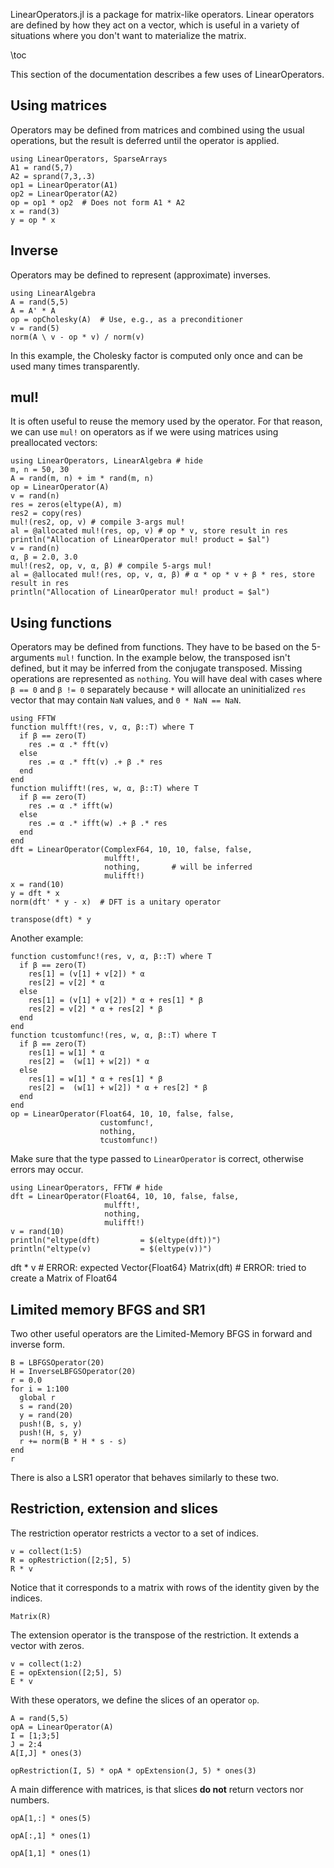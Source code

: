 <!--This file was generated, do not modify it.-->
LinearOperators.jl is a package for matrix-like operators. Linear operators are defined by how they act on a vector, which is useful in a variety of situations where you don't want to materialize the matrix.

\toc

This section of the documentation describes a few uses of LinearOperators.

## Using matrices

Operators may be defined from matrices and combined using the usual operations, but the result is deferred until the operator is applied.

````julia:ex1
using LinearOperators, SparseArrays
A1 = rand(5,7)
A2 = sprand(7,3,.3)
op1 = LinearOperator(A1)
op2 = LinearOperator(A2)
op = op1 * op2  # Does not form A1 * A2
x = rand(3)
y = op * x
````

## Inverse

Operators may be defined to represent (approximate) inverses.

````julia:ex2
using LinearAlgebra
A = rand(5,5)
A = A' * A
op = opCholesky(A)  # Use, e.g., as a preconditioner
v = rand(5)
norm(A \ v - op * v) / norm(v)
````

In this example, the Cholesky factor is computed only once and can be used many times transparently.

## mul!

It is often useful to reuse the memory used by the operator.
For that reason, we can use `mul!` on operators as if we were using matrices
using preallocated vectors:

````julia:ex3
using LinearOperators, LinearAlgebra # hide
m, n = 50, 30
A = rand(m, n) + im * rand(m, n)
op = LinearOperator(A)
v = rand(n)
res = zeros(eltype(A), m)
res2 = copy(res)
mul!(res2, op, v) # compile 3-args mul!
al = @allocated mul!(res, op, v) # op * v, store result in res
println("Allocation of LinearOperator mul! product = $al")
v = rand(n)
α, β = 2.0, 3.0
mul!(res2, op, v, α, β) # compile 5-args mul!
al = @allocated mul!(res, op, v, α, β) # α * op * v + β * res, store result in res
println("Allocation of LinearOperator mul! product = $al")
````

## Using functions

Operators may be defined from functions. They have to be based on the 5-arguments `mul!` function.
In the example below, the transposed isn't defined, but it may be inferred from the conjugate transposed.
Missing operations are represented as `nothing`.
You will have deal with cases where `β == 0` and `β != 0` separately because `*` will allocate an uninitialized `res` vector that
may contain `NaN` values, and `0 * NaN == NaN`.

````julia:ex4
using FFTW
function mulfft!(res, v, α, β::T) where T
  if β == zero(T)
    res .= α .* fft(v)
  else
    res .= α .* fft(v) .+ β .* res
  end
end
function mulifft!(res, w, α, β::T) where T
  if β == zero(T)
    res .= α .* ifft(w)
  else
    res .= α .* ifft(w) .+ β .* res
  end
end
dft = LinearOperator(ComplexF64, 10, 10, false, false,
                     mulfft!,
                     nothing,       # will be inferred
                     mulifft!)
x = rand(10)
y = dft * x
norm(dft' * y - x)  # DFT is a unitary operator
````

````julia:ex5
transpose(dft) * y
````

Another example:

````julia:ex6
function customfunc!(res, v, α, β::T) where T
  if β == zero(T)
    res[1] = (v[1] + v[2]) * α
    res[2] = v[2] * α
  else
    res[1] = (v[1] + v[2]) * α + res[1] * β
    res[2] = v[2] * α + res[2] * β
  end
end
function tcustomfunc!(res, w, α, β::T) where T
  if β == zero(T)
    res[1] = w[1] * α
    res[2] =  (w[1] + w[2]) * α
  else
    res[1] = w[1] * α + res[1] * β
    res[2] =  (w[1] + w[2]) * α + res[2] * β
  end
end
op = LinearOperator(Float64, 10, 10, false, false,
                    customfunc!,
                    nothing,
                    tcustomfunc!)
````

Make sure that the type passed to `LinearOperator` is correct, otherwise errors may occur.

````julia:ex7
using LinearOperators, FFTW # hide
dft = LinearOperator(Float64, 10, 10, false, false,
                     mulfft!,
                     nothing,
                     mulifft!)
v = rand(10)
println("eltype(dft)         = $(eltype(dft))")
println("eltype(v)           = $(eltype(v))")
````

dft * v     # ERROR: expected Vector{Float64}
Matrix(dft) # ERROR: tried to create a Matrix of Float64

## Limited memory BFGS and SR1

Two other useful operators are the Limited-Memory BFGS in forward and inverse form.

````julia:ex8
B = LBFGSOperator(20)
H = InverseLBFGSOperator(20)
r = 0.0
for i = 1:100
  global r
  s = rand(20)
  y = rand(20)
  push!(B, s, y)
  push!(H, s, y)
  r += norm(B * H * s - s)
end
r
````

There is also a LSR1 operator that behaves similarly to these two.

## Restriction, extension and slices

The restriction operator restricts a vector to a set of indices.

````julia:ex9
v = collect(1:5)
R = opRestriction([2;5], 5)
R * v
````

Notice that it corresponds to a matrix with rows of the identity given by the indices.

````julia:ex10
Matrix(R)
````

The extension operator is the transpose of the restriction. It extends a vector with zeros.

````julia:ex11
v = collect(1:2)
E = opExtension([2;5], 5)
E * v
````

With these operators, we define the slices of an operator `op`.

````julia:ex12
A = rand(5,5)
opA = LinearOperator(A)
I = [1;3;5]
J = 2:4
A[I,J] * ones(3)
````

````julia:ex13
opRestriction(I, 5) * opA * opExtension(J, 5) * ones(3)
````

A main difference with matrices, is that slices **do not** return vectors nor numbers.

````julia:ex14
opA[1,:] * ones(5)
````

````julia:ex15
opA[:,1] * ones(1)
````

````julia:ex16
opA[1,1] * ones(1)
````

